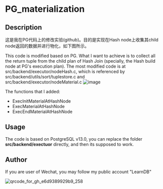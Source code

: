 # PG_materialization

## Description
这是我在PG代码上的修改实验(github)。目的是实现在Hash node上收集其child node返回的数据并进行物化，如下图所示。

This code is modified based on PG. What I want to achieve is to collect all the return tuple from the child plan of Hash Join (specially, the Hash build node at PG's execution plan). The most modified code is at src/backend/executor/nodeHash.c, which is referenced by src/backend/utils/sort/tuplestore.c and src/backend/executor/nodeMaterial.c 
![image](https://user-images.githubusercontent.com/52020936/147085247-3b9ac023-3d4e-4b86-a58b-8a7ed0222ba5.png)

The functions that I added:
* ExecInitMaterialAtHashNode
* ExecMaterialAtHashNode
* ExecEndMaterialAtHashNode

## Usage
The code is based on PostgreSQL v13.0, you can replace the folder **src/backend/exectuor** directly, and then its supposed to work.

## Author
If you are user of Wechat, you may follow my public account "LearnDB"

![qrcode_for_gh_e6d9389929b9_258](https://user-images.githubusercontent.com/52020936/147086636-6c6a5d22-b2b2-4d60-baf0-06303cbbde40.jpg)
